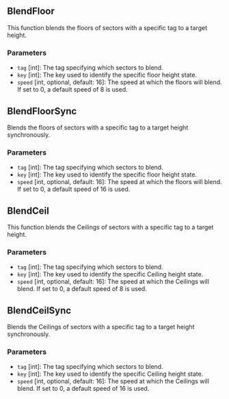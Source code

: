 ## BlendFloor

This function blends the floors of sectors with a specific tag to a target height.

### Parameters
* `tag` [int]: The tag specifying which sectors to blend.
* `key` [int]: The key used to identify the specific floor height state.
* `speed` [int, optional, default: 16]: The speed at which the floors will blend. If set to 0, a default speed of 8 is used.

## BlendFloorSync

Blends the floors of sectors with a specific tag to a target height synchronously.

### Parameters
* `tag` [int]: The tag specifying which sectors to blend.
* `key` [int]: The key used to identify the specific floor height state.
* `speed` [int, optional, default: 16]: The speed at which the floors will blend. If set to 0, a default speed of 16 is used.


## BlendCeil

This function blends the Ceilings of sectors with a specific tag to a target height.

### Parameters
* `tag` [int]: The tag specifying which sectors to blend.
* `key` [int]: The key used to identify the specific Ceiling height state.
* `speed` [int, optional, default: 16]: The speed at which the Ceilings will blend. If set to 0, a default speed of 8 is used.

## BlendCeilSync

Blends the Ceilings of sectors with a specific tag to a target height synchronously.

### Parameters
* `tag` [int]: The tag specifying which sectors to blend.
* `key` [int]: The key used to identify the specific Ceiling height state.
* `speed` [int, optional, default: 16]: The speed at which the Ceilings will blend. If set to 0, a default speed of 16 is used.
